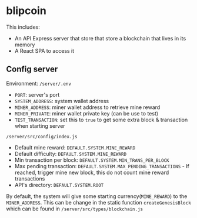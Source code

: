 # blipcoin

This includes:

- An API Express server that store that store a blockchain that lives in its memory
- A React SPA to access it

## Config server

Environment: `/server/.env`

- `PORT`: server's port
- `SYSTEM_ADDRESS`: system wallet address
- `MINER_ADDRESS`: miner wallet address to retrieve mine reward
- `MINER_PRIVATE`: miner wallet private key (can be use to test)
- `TEST_TRANSACTION`: set this to `true` to get some extra block & transaction when starting server

`/server/src/config/index.js`

- Default mine reward: `DEFAULT.SYSTEM.MINE_REWARD`
- Default difficulty: `DEFAULT.SYSTEM.MINE_REWARD`
- Min transaction per block: `DEFAULT.SYSTEM.MIN_TRANS_PER_BLOCK`
- Max pending transaction: `DEFAULT.SYSTEM.MAX_PENDING_TRANSACTIONS` - If reached, trigger mine new block, this do not count mine reward transactions
- API's directory: `DEFAULT.SYSTEM.ROOT`

By default, the system will give some starting currency(`MINE_REWARD`) to the `MINER_ADDRESS`. This can be change in the static function `createGenesisBlock` which can be found in `/server/src/types/blockchain.js`

